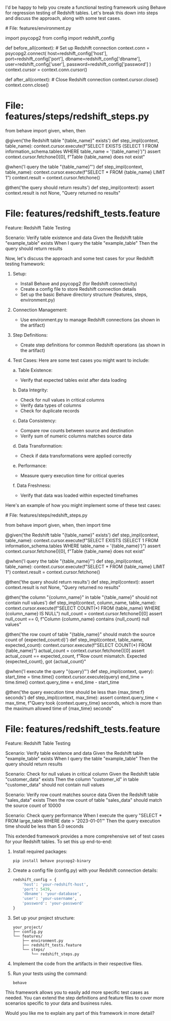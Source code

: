  I'd be happy to help you create a functional testing framework using Behave for regression testing of Redshift tables. Let's break this down into steps and discuss the approach, along with some test cases.



<antArtifact identifier="behave-redshift-framework" type="application/vnd.ant.code" language="python" title="Basic Behave Framework for Redshift Testing">
# File: features/environment.py

import psycopg2
from config import redshift_config

def before_all(context):
    # Set up Redshift connection
    context.conn = psycopg2.connect(
        host=redshift_config['host'],
        port=redshift_config['port'],
        dbname=redshift_config['dbname'],
        user=redshift_config['user'],
        password=redshift_config['password']
    )
    context.cursor = context.conn.cursor()

def after_all(context):
    # Close Redshift connection
    context.cursor.close()
    context.conn.close()

# File: features/steps/redshift_steps.py

from behave import given, when, then

@given('the Redshift table "{table_name}" exists')
def step_impl(context, table_name):
    context.cursor.execute(f"SELECT EXISTS (SELECT 1 FROM information_schema.tables WHERE table_name = '{table_name}')")
    assert context.cursor.fetchone()[0], f"Table {table_name} does not exist"

@when('I query the table "{table_name}"')
def step_impl(context, table_name):
    context.cursor.execute(f"SELECT * FROM {table_name} LIMIT 1")
    context.result = context.cursor.fetchone()

@then('the query should return results')
def step_impl(context):
    assert context.result is not None, "Query returned no results"

# File: features/redshift_tests.feature

Feature: Redshift Table Testing

  Scenario: Verify table existence and data
    Given the Redshift table "example_table" exists
    When I query the table "example_table"
    Then the query should return results
</antArtifact>

Now, let's discuss the approach and some test cases for your Redshift testing framework:

1. Setup:
   - Install Behave and psycopg2 (for Redshift connectivity)
   - Create a config file to store Redshift connection details
   - Set up the basic Behave directory structure (features, steps, environment.py)

2. Connection Management:
   - Use environment.py to manage Redshift connections (as shown in the artifact)

3. Step Definitions:
   - Create step definitions for common Redshift operations (as shown in the artifact)

4. Test Cases:
   Here are some test cases you might want to include:

   a. Table Existence:
      - Verify that expected tables exist after data loading

   b. Data Integrity:
      - Check for null values in critical columns
      - Verify data types of columns
      - Check for duplicate records

   c. Data Consistency:
      - Compare row counts between source and destination
      - Verify sum of numeric columns matches source data

   d. Data Transformation:
      - Check if data transformations were applied correctly

   e. Performance:
      - Measure query execution time for critical queries

   f. Data Freshness:
      - Verify that data was loaded within expected timeframes

Here's an example of how you might implement some of these test cases:



<antArtifact identifier="behave-redshift-framework" type="application/vnd.ant.code" language="python" title="Extended Behave Framework for Redshift Testing">
# File: features/steps/redshift_steps.py

from behave import given, when, then
import time

@given('the Redshift table "{table_name}" exists')
def step_impl(context, table_name):
    context.cursor.execute(f"SELECT EXISTS (SELECT 1 FROM information_schema.tables WHERE table_name = '{table_name}')")
    assert context.cursor.fetchone()[0], f"Table {table_name} does not exist"

@when('I query the table "{table_name}"')
def step_impl(context, table_name):
    context.cursor.execute(f"SELECT * FROM {table_name} LIMIT 1")
    context.result = context.cursor.fetchone()

@then('the query should return results')
def step_impl(context):
    assert context.result is not None, "Query returned no results"

@then('the column "{column_name}" in table "{table_name}" should not contain null values')
def step_impl(context, column_name, table_name):
    context.cursor.execute(f"SELECT COUNT(*) FROM {table_name} WHERE {column_name} IS NULL")
    null_count = context.cursor.fetchone()[0]
    assert null_count == 0, f"Column {column_name} contains {null_count} null values"

@then('the row count of table "{table_name}" should match the source count of {expected_count:d}')
def step_impl(context, table_name, expected_count):
    context.cursor.execute(f"SELECT COUNT(*) FROM {table_name}")
    actual_count = context.cursor.fetchone()[0]
    assert actual_count == expected_count, f"Row count mismatch. Expected {expected_count}, got {actual_count}"

@when('I execute the query "{query}"')
def step_impl(context, query):
    start_time = time.time()
    context.cursor.execute(query)
    end_time = time.time()
    context.query_time = end_time - start_time

@then('the query execution time should be less than {max_time:f} seconds')
def step_impl(context, max_time):
    assert context.query_time < max_time, f"Query took {context.query_time} seconds, which is more than the maximum allowed time of {max_time} seconds"

# File: features/redshift_tests.feature

Feature: Redshift Table Testing

  Scenario: Verify table existence and data
    Given the Redshift table "example_table" exists
    When I query the table "example_table"
    Then the query should return results

  Scenario: Check for null values in critical column
    Given the Redshift table "customer_data" exists
    Then the column "customer_id" in table "customer_data" should not contain null values

  Scenario: Verify row count matches source data
    Given the Redshift table "sales_data" exists
    Then the row count of table "sales_data" should match the source count of 10000

  Scenario: Check query performance
    When I execute the query "SELECT * FROM large_table WHERE date > '2023-01-01'"
    Then the query execution time should be less than 5.0 seconds
</antArtifact>

This extended framework provides a more comprehensive set of test cases for your Redshift tables. To set this up end-to-end:

1. Install required packages:
   ```
   pip install behave psycopg2-binary
   ```

2. Create a config file (config.py) with your Redshift connection details:
   ```python
   redshift_config = {
       'host': 'your-redshift-host',
       'port': 5439,
       'dbname': 'your-database',
       'user': 'your-username',
       'password': 'your-password'
   }
   ```

3. Set up your project structure:
   ```
   your_project/
   ├── config.py
   └── features/
       ├── environment.py
       ├── redshift_tests.feature
       └── steps/
           └── redshift_steps.py
   ```

4. Implement the code from the artifacts in their respective files.

5. Run your tests using the command:
   ```
   behave
   ```

This framework allows you to easily add more specific test cases as needed. You can extend the step definitions and feature files to cover more scenarios specific to your data and business rules.

Would you like me to explain any part of this framework in more detail?
